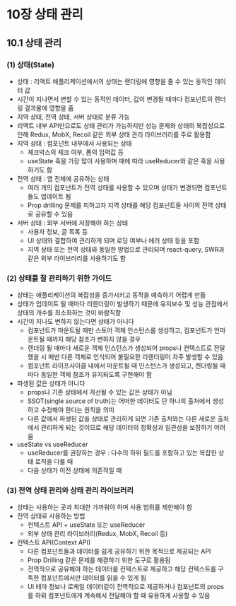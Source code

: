 # 10장 상태 관리

## 10.1 상태 관리

### (1) 상태(State)

- 상태 : 리액트 애플리케이션에서의 상태는 랜더링에 영향을 줄 수 있는 동적인 데이터 값
- 시간이 지나면서 변할 수 있는 동적인 데이터, 값이 변경될 때마다 컴포넌트의 렌더링 결과물에 영향을 줌
- 지역 상태, 전역 상태, 서버 상태로 분류 가능
- 리액트 내부 API만으로도 상태 관리가 가능하지만 성능 문제와 상태의 복잡성으로 인해 Redux, MobX, Recoil 같은 외부 상태 관리 라이브러리를 주로 활용함
- 지역 상태 : 컴포넌트 내부에서 사용되는 상태
  - 체크박스의 체크 여부, 폼의 입력값 등
  - useState 훅을 가장 많이 사용하며 때에 따라 useReducer와 같은 훅을 사용하기도 함
- 전역 상태 : 앱 전체에 공유하는 상태
  - 여러 개의 컴포넌트가 전역 상태를 사용할 수 있으며 상태가 변경되면 컴포넌트들도 업데이트 됨
  - Prop drilling 문제를 피하고자 지역 상태를 해당 컴포넌트들 사이의 전역 상태로 공유할 수 있음
- 서버 상태 : 외부 서버에 저장해야 하는 상태
  - 사용자 정보, 글 목록 등
  - UI 상태와 결합하여 관리하게 되며 로딩 여부나 에러 상태 등을 포함
  - 지역 상태 또는 전역 상태와 동일한 방법으로 관리되며 react-query, SWR과 같은 외부 라이브러리를 사용하기도 함

### (2) 상태를 잘 관리하기 위한 가이드

- 상태는 애플리케이션의 복잡성을 증가시키고 동작을 예측하기 어렵게 만듦
- 상태가 업데이트 될 때마다 리렌더링이 발생하기 때문에 유지보수 및 성능 관점에서 상태의 개수를 최소화하는 것이 바람직함
- 시간이 지나도 변하지 않는다면 상태가 아니다
  - 컴포넌트가 마운트될 때만 스토어 객체 인스턴스를 생성하고, 컴포넌트가 언마운트될 때까지 해당 참조가 변하지 않을 경우
  - 렌더링 될 때마다 새로운 객체 인스턴스가 생성되어 props나 컨텍스트로 전달했을 시 매번 다른 객체로 인식되어 불필요한 리렌더링이 자주 발생할 수 있음
  - 컴포넌트 라이프사이클 내에서 마운트될 때 인스턴스가 생성되고, 렌더링될 때마다 동일한 객체 참조가 유지되도록 구현해야 함
- 파생된 값은 상태가 아니다
  - props나 기존 상태에서 개선될 수 있는 값은 상태가 아님
  - SSOT(single source of truth)는 어떠한 데이터도 단 하나의 출처에서 생성하고 수정해야 한다는 원칙을 의미
  - 다른 값에서 파생된 값을 상태로 관리하게 되면 기존 출처와는 다른 새로운 출처에서 관리하게 되는 것이므로 해당 데이터의 정확성과 일관성을 보장하기 어려움
- useState vs useReducer
  - useReducer를 권장하는 경우 : 다수의 하위 필드를 포함하고 있는 복잡한 상태 로직을 다룰 때
  - 다음 상태가 이전 상태에 의존적일 때

### (3) 전역 상태 관리와 상태 관리 라이브러리

- 상태는 사용하는 곳과 최대한 가까워야 하며 사용 범위를 제한해야 함
- 전역 상태로 사용하는 방법
  - 컨텍스트 API + useState 또는 useReducer
  - 외부 상태 관리 라이브러리(Redux, MobX, Recoil 등)
- 컨텍스트 API(Context API)
  - 다른 컴포넌트들과 데이터를 쉽게 공유하기 위한 목적으로 제공되는 API
  - Prop Drilling 같은 문제를 해결하기 위한 도구로 활용됨
  - 전역적으로 공유해야 하는 데이터를 컨텍스트로 제공하고 해당 컨텍스트를 구독한 컴포넌트에서만 데이터를 읽을 수 있게 됨
  - UI 테마 정보나 로케일 데이터같이 전역적으로 제공하거나 컴포넌트의 props를 하위 컴포넌트에게 계속해서 전달해야 할 때 유용하게 사용할 수 있음
